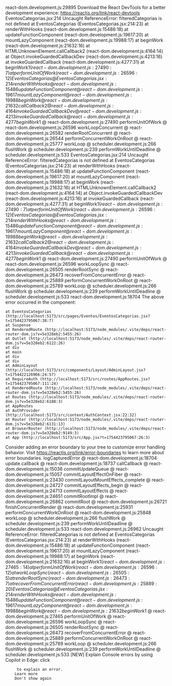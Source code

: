 react-dom.development.js:29895 Download the React DevTools for a better development experience: https://reactjs.org/link/react-devtools
EventosCategorias.jsx:214  Uncaught ReferenceError: filteredCategorias is not defined
    at EventosCategorias (EventosCategorias.jsx:214:23)
    at renderWithHooks (react-dom.development.js:15486:18)
    at updateFunctionComponent (react-dom.development.js:19617:20)
    at mountLazyComponent (react-dom.development.js:19988:17)
    at beginWork (react-dom.development.js:21632:16)
    at HTMLUnknownElement.callCallback2 (react-dom.development.js:4164:14)
    at Object.invokeGuardedCallbackDev (react-dom.development.js:4213:16)
    at invokeGuardedCallback (react-dom.development.js:4277:31)
    at beginWork$1 (react-dom.development.js:27490:7)
    at performUnitOfWork (react-dom.development.js:26596:12)
EventosCategorias @ EventosCategorias.jsx:214
renderWithHooks @ react-dom.development.js:15486
updateFunctionComponent @ react-dom.development.js:19617
mountLazyComponent @ react-dom.development.js:19988
beginWork @ react-dom.development.js:21632
callCallback2 @ react-dom.development.js:4164
invokeGuardedCallbackDev @ react-dom.development.js:4213
invokeGuardedCallback @ react-dom.development.js:4277
beginWork$1 @ react-dom.development.js:27490
performUnitOfWork @ react-dom.development.js:26596
workLoopConcurrent @ react-dom.development.js:26582
renderRootConcurrent @ react-dom.development.js:26544
performConcurrentWorkOnRoot @ react-dom.development.js:25777
workLoop @ scheduler.development.js:266
flushWork @ scheduler.development.js:239
performWorkUntilDeadline @ scheduler.development.js:533
EventosCategorias.jsx:214  Uncaught ReferenceError: filteredCategorias is not defined
    at EventosCategorias (EventosCategorias.jsx:214:23)
    at renderWithHooks (react-dom.development.js:15486:18)
    at updateFunctionComponent (react-dom.development.js:19617:20)
    at mountLazyComponent (react-dom.development.js:19988:17)
    at beginWork (react-dom.development.js:21632:16)
    at HTMLUnknownElement.callCallback2 (react-dom.development.js:4164:14)
    at Object.invokeGuardedCallbackDev (react-dom.development.js:4213:16)
    at invokeGuardedCallback (react-dom.development.js:4277:31)
    at beginWork$1 (react-dom.development.js:27490:7)
    at performUnitOfWork (react-dom.development.js:26596:12)
EventosCategorias @ EventosCategorias.jsx:214
renderWithHooks @ react-dom.development.js:15486
updateFunctionComponent @ react-dom.development.js:19617
mountLazyComponent @ react-dom.development.js:19988
beginWork @ react-dom.development.js:21632
callCallback2 @ react-dom.development.js:4164
invokeGuardedCallbackDev @ react-dom.development.js:4213
invokeGuardedCallback @ react-dom.development.js:4277
beginWork$1 @ react-dom.development.js:27490
performUnitOfWork @ react-dom.development.js:26596
workLoopSync @ react-dom.development.js:26505
renderRootSync @ react-dom.development.js:26473
recoverFromConcurrentError @ react-dom.development.js:25889
performConcurrentWorkOnRoot @ react-dom.development.js:25789
workLoop @ scheduler.development.js:266
flushWork @ scheduler.development.js:239
performWorkUntilDeadline @ scheduler.development.js:533
react-dom.development.js:18704  The above error occurred in the <EventosCategorias> component:

    at EventosCategorias (http://localhost:5173/src/pages/Eventos/EventosCategorias.jsx?t=1754423795067:38:7)
    at Suspense
    at RenderedRoute (http://localhost:5173/node_modules/.vite/deps/react-router-dom.js?v=5e328eb2:5455:26)
    at Outlet (http://localhost:5173/node_modules/.vite/deps/react-router-dom.js?v=5e328eb2:6122:26)
    at div
    at main
    at div
    at div
    at AdminLayout (http://localhost:5173/src/components/Layout/AdminLayout.jsx?t=1754422126966:24:57)
    at RequireAuth (http://localhost:5173/src/routes/AppRoutes.jsx?t=1754423795067:111:24)
    at RenderedRoute (http://localhost:5173/node_modules/.vite/deps/react-router-dom.js?v=5e328eb2:5455:26)
    at Routes (http://localhost:5173/node_modules/.vite/deps/react-router-dom.js?v=5e328eb2:6188:3)
    at AppRoutes
    at AuthProvider (http://localhost:5173/src/context/AuthContext.jsx:22:32)
    at Router (http://localhost:5173/node_modules/.vite/deps/react-router-dom.js?v=5e328eb2:6131:13)
    at BrowserRouter (http://localhost:5173/node_modules/.vite/deps/react-router-dom.js?v=5e328eb2:9149:3)
    at App (http://localhost:5173/src/App.jsx?t=1754423795067:26:3)

Consider adding an error boundary to your tree to customize error handling behavior.
Visit https://reactjs.org/link/error-boundaries to learn more about error boundaries.
logCapturedError @ react-dom.development.js:18704
update.callback @ react-dom.development.js:18737
callCallback @ react-dom.development.js:15036
commitUpdateQueue @ react-dom.development.js:15057
commitLayoutEffectOnFiber @ react-dom.development.js:23430
commitLayoutMountEffects_complete @ react-dom.development.js:24727
commitLayoutEffects_begin @ react-dom.development.js:24713
commitLayoutEffects @ react-dom.development.js:24651
commitRootImpl @ react-dom.development.js:26862
commitRoot @ react-dom.development.js:26721
finishConcurrentRender @ react-dom.development.js:25931
performConcurrentWorkOnRoot @ react-dom.development.js:25848
workLoop @ scheduler.development.js:266
flushWork @ scheduler.development.js:239
performWorkUntilDeadline @ scheduler.development.js:533
react-dom.development.js:26962  Uncaught ReferenceError: filteredCategorias is not defined
    at EventosCategorias (EventosCategorias.jsx:214:23)
    at renderWithHooks (react-dom.development.js:15486:18)
    at updateFunctionComponent (react-dom.development.js:19617:20)
    at mountLazyComponent (react-dom.development.js:19988:17)
    at beginWork (react-dom.development.js:21632:16)
    at beginWork$1 (react-dom.development.js:27465:14)
    at performUnitOfWork (react-dom.development.js:26596:12)
    at workLoopSync (react-dom.development.js:26505:5)
    at renderRootSync (react-dom.development.js:26473:7)
    at recoverFromConcurrentError (react-dom.development.js:25889:20)
EventosCategorias @ EventosCategorias.jsx:214
renderWithHooks @ react-dom.development.js:15486
updateFunctionComponent @ react-dom.development.js:19617
mountLazyComponent @ react-dom.development.js:19988
beginWork @ react-dom.development.js:21632
beginWork$1 @ react-dom.development.js:27465
performUnitOfWork @ react-dom.development.js:26596
workLoopSync @ react-dom.development.js:26505
renderRootSync @ react-dom.development.js:26473
recoverFromConcurrentError @ react-dom.development.js:25889
performConcurrentWorkOnRoot @ react-dom.development.js:25789
workLoop @ scheduler.development.js:266
flushWork @ scheduler.development.js:239
performWorkUntilDeadline @ scheduler.development.js:533
[NEW] Explain Console errors by using Copilot in Edge: click
         
         to explain an error. 
        Learn more
        Don't show again
